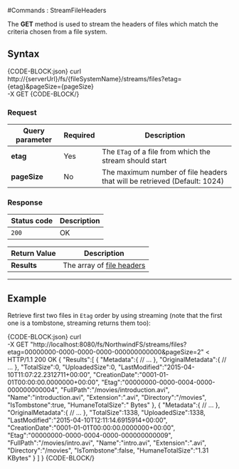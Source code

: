 #Commands : StreamFileHeaders

The **GET** method is used to stream the headers of files which match the criteria chosen from a file system.


## Syntax

{CODE-BLOCK:json}
curl \
	http://{serverUrl}/fs/{fileSystemName}/streams/files?etag={etag}&pageSize={pageSize}  \
	-X GET
{CODE-BLOCK/}

### Request

| Query parameter | Required | Description |
| ------------- | -- | ---- |
| **etag** | Yes | The `ETag` of a file from which the stream should start |
| **pageSize** | No | The maximum number of file headers that will be retrieved (Default: 1024)|

### Response

| Status code | Description |
| ----------- | - |
| `200` | OK |

| Return Value | Description |
| ------------- | ------------- |
| **Results** | The array of [file headers](../../../../../glossary/file-header) |

<hr />

## Example

Retrieve first two files in `Etag` order by using streaming (note that the first one is a tombstone, streaming returns them too):

{CODE-BLOCK:json}
curl \
	-X GET "http://localhost:8080/fs/NorthwindFS/streams/files?etag=00000000-0000-0000-0000-000000000000&pageSize=2"
< HTTP/1.1 200 OK
{
    "Results":[
        {
            "Metadata":{
                // ...
            },
            "OriginalMetadata":{
               // ...
            },
            "TotalSize":0,
            "UploadedSize":0,
            "LastModified":"2015-04-10T11:07:22.2312711+00:00",
            "CreationDate":"0001-01-01T00:00:00.0000000+00:00",
            "Etag":"00000000-0000-0004-0000-000000000004",
            "FullPath":"/movies/introduction.avi",
            "Name":"introduction.avi",
            "Extension":".avi",
            "Directory":"/movies",
            "IsTombstone":true,
            "HumaneTotalSize":" Bytes"
        },
        {
            "Metadata":{
                // ...
            },
            "OriginalMetadata":{
               // ...
            },
            "TotalSize":1338,
            "UploadedSize":1338,
            "LastModified":"2015-04-10T12:11:14.6915914+00:00",
            "CreationDate":"0001-01-01T00:00:00.0000000+00:00",
            "Etag":"00000000-0000-0004-0000-000000000009",
            "FullPath":"/movies/intro.avi",
            "Name":"intro.avi",
            "Extension":".avi",
            "Directory":"/movies",
            "IsTombstone":false,
            "HumaneTotalSize":"1.31 KBytes"
        }
    ]
}
{CODE-BLOCK/}
